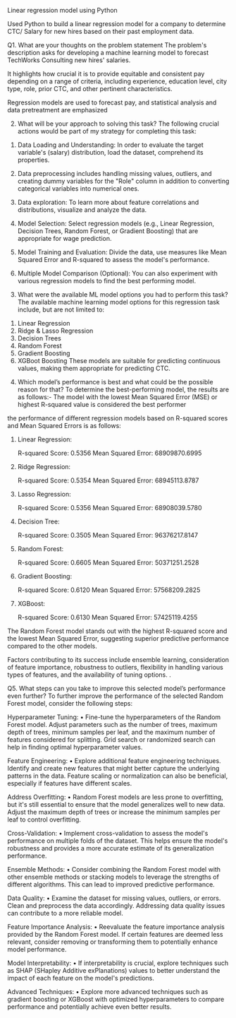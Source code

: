 Linear regression model using Python

Used Python to build a linear regression model for a company to determine CTC/ Salary for new hires based on their past employment data.

Q1. What are your thoughts on the problem statement
The problem's description asks for developing a machine learning model to forecast TechWorks Consulting new hires' salaries.

It highlights how crucial it is to provide equitable and consistent pay depending on a range of criteria, including experience, education level, city type, role, prior CTC, and other pertinent characteristics.

Regression models are used to forecast pay, and statistical analysis and data pretreatment are emphasized

2. What will be your approach to solving this task?
The following crucial actions would be part of my strategy for completing this task:

1) Data Loading and Understanding: In order to evaluate the target variable's (salary) distribution, load the dataset, comprehend its properties.

2) Data preprocessing includes handling missing values, outliers, and creating dummy variables for the "Role" column in addition to converting categorical variables into numerical ones.

3) Data exploration: To learn more about feature correlations and distributions, visualize and analyze the data.

4) Model Selection: Select regression models (e.g., Linear Regression, Decision Trees, Random Forest, or Gradient Boosting) that are appropriate for wage prediction.

5) Model Training and Evaluation: Divide the data, use measures like Mean Squared Error and R-squared to assess the model's performance.

6) Multiple Model Comparison (Optional): You can also experiment with various regression models to find the best performing model.
3. What were the available ML model options you had to perform this task?
The available machine learning model options for this regression task include, but are not limited to:

1) Linear Regression
2) Ridge & Lasso Regression 
3) Decision Trees
4) Random Forest
5) Gradient Boosting
6) XGBoot Boosting
These models are suitable for predicting continuous values, making them appropriate for predicting CTC.

4. Which model’s performance is best and what could be the possible reason for that?
To determine the best-performing model, the results are as follows:- The model with the lowest Mean Squared Error (MSE) or highest R-squared value is considered the best performer

the performance of different regression models based on R-squared scores and Mean Squared Errors is as follows:

1) Linear Regression:
    
    R-squared Score: 0.5356
    Mean Squared Error: 68909870.6995

2) Ridge Regression:
    
    R-squared Score: 0.5354
    Mean Squared Error: 68945113.8787

3) Lasso Regression:

    R-squared Score: 0.5356
    Mean Squared Error: 68908039.5780

4) Decision Tree:

    R-squared Score: 0.3505
    Mean Squared Error: 96376217.8147

5) Random Forest:

    R-squared Score: 0.6605
    Mean Squared Error: 50371251.2528

6) Gradient Boosting:

    R-squared Score: 0.6120
    Mean Squared Error: 57568209.2825

7) XGBoost:

    R-squared Score: 0.6130
    Mean Squared Error: 57425119.4255


The Random Forest model stands out with the highest R-squared score and the lowest Mean Squared Error, suggesting superior predictive performance compared to the other models. 

Factors contributing to its success include ensemble learning, consideration of feature importance, robustness to outliers, flexibility in handling various types of features, and the availability of tuning options. 
.

Q5. What steps can you take to improve this selected model’s performance even further?
To further improve the performance of the selected Random Forest model, consider the following steps:

Hyperparameter Tuning:
• Fine-tune the hyperparameters of the Random Forest model. Adjust parameters such as the number of trees, maximum depth of trees, minimum samples per leaf, and the maximum number of features considered for splitting. Grid search or randomized search can help in finding optimal hyperparameter values.

Feature Engineering:
• Explore additional feature engineering techniques. Identify and create new features that might better capture the underlying patterns in the data. Feature scaling or normalization can also be beneficial, especially if features have different scales.

Address Overfitting:
• Random Forest models are less prone to overfitting, but it's still essential to ensure that the model generalizes well to new data. Adjust the maximum depth of trees or increase the minimum samples per leaf to control overfitting.

Cross-Validation:
• Implement cross-validation to assess the model's performance on multiple folds of the dataset. This helps ensure the model's robustness and provides a more accurate estimate of its generalization performance.

Ensemble Methods:
• Consider combining the Random Forest model with other ensemble methods or stacking models to leverage the strengths of different algorithms. This can lead to improved predictive performance.

Data Quality:
• Examine the dataset for missing values, outliers, or errors. Clean and preprocess the data accordingly. Addressing data quality issues can contribute to a more reliable model.

Feature Importance Analysis:
• Reevaluate the feature importance analysis provided by the Random Forest model. If certain features are deemed less relevant, consider removing or transforming them to potentially enhance model performance.

Model Interpretability:
• If interpretability is crucial, explore techniques such as SHAP (SHapley Additive exPlanations) values to better understand the impact of each feature on the model's predictions.

Advanced Techniques:
• Explore more advanced techniques such as gradient boosting or XGBoost with optimized hyperparameters to compare performance and potentially achieve even better results.
